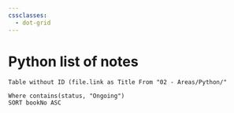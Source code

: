 ```yaml
---
cssclasses:
  - dot-grid
---
```

# Python list of notes

```dataview
Table without ID (file.link as Title From "02 - Areas/Python/" 

Where contains(status, "Ongoing") 
SORT bookNo ASC
```